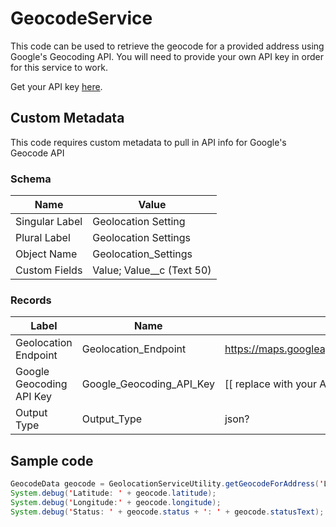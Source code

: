 # GeocodeService
This code can be used to retrieve the geocode for a provided address using Google's Geocoding API. You will need to provide your own API key in order for this service to work.

Get your API key [here](https://developers.google.com/maps/documentation/geocoding/get-api-key).

## Custom Metadata
This code requires custom metadata to pull in API info for Google's Geocode API

### Schema
| Name | Value |
| -------------- | -------------------- |
| Singular Label | Geolocation Setting |
| Plural Label | Geolocation Settings |
| Object Name | Geolocation_Settings |
| Custom Fields | Value; Value__c (Text 50) |

### Records
| Label | Name | Value |
| --- | --- | --- |
| Geolocation Endpoint | Geolocation_Endpoint | https://maps.googleapis.com/maps/api/geocode/ |
| Google Geocoding API Key | Google_Geocoding_API_Key | [[ replace with your API key ]] |
| Output Type | Output_Type | json? |



## Sample code
```java
GeocodeData geocode = GeolocationServiceUtility.getGeocodeForAddress('Laser 1199 Parque Industrial Maran','Mexicali', 'B.C.');
System.debug('Latitude: ' + geocode.latitude);
System.debug('Longitude:' + geocode.longitude);
System.debug('Status: ' + geocode.status + ': ' + geocode.statusText);
```
